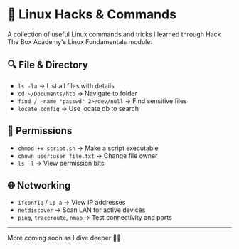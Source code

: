# 🐧 Linux Hacks & Commands

A collection of useful Linux commands and tricks I learned through Hack The Box Academy's Linux Fundamentals module.

## 🔍 File & Directory
- `ls -la` → List all files with details
- `cd ~/Documents/htb` → Navigate to folder
- `find / -name "passwd" 2>/dev/null` → Find sensitive files
- `locate config` → Use locate db to search

## 🔐 Permissions
- `chmod +x script.sh` → Make a script executable
- `chown user:user file.txt` → Change file owner
- `ls -l` → View permission bits

## 🌐 Networking
- `ifconfig` / `ip a` → View IP addresses
- `netdiscover` → Scan LAN for active devices
- `ping`, `traceroute`, `nmap` → Test connectivity and ports

---

More coming soon as I dive deeper 🔎🐚
